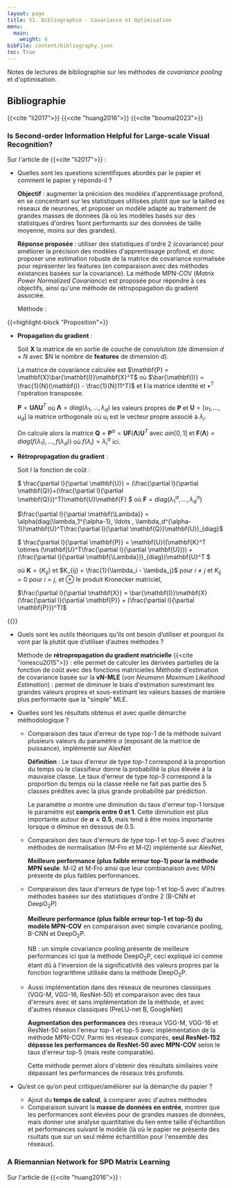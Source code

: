 ```yaml
---
layout: page
title: VI. Bibliographie - Covariance et Optimisation
menu:
  main:
    weight: 6
bibFile: content/bibliography.json
toc: True
---
```


Notes de lectures de bibliographie sur les méthodes de _covariance pooling_ et d'optimisation.

<!--more-->

## Bibliographie

{{<cite "li2017">}} {{<cite "huang2016">}} {{<cite "boumal2023">}} 

### Is Second-order Information Helpful for Large-scale Visual Recognition?

Sur l'article de {{<cite "li2017">}} :

* Quelles sont les questions scientifiques abordés par le papier et comment le papier y réponds-il ?

  **Objectif** : augmenter la précision des modèles d'apprentissage profond, en se concentrant sur les statistiques utilisées plutôt que sur la tailled es réseaux de neurones, et proposer un modèle adapté au traitement de grandes masses de données (là où les modèles basés sur des statistques d'ordres 1sont performants sur des données de taille moyenne, moins sur des grandes).

  **Réponse proposée** : utiliser des statistiques d'ordre 2 (covariance) pour améliorer la précision des modèles d'apprentissage profond, et donc proposer une estimation robuste de la matrice de covariance normalisée pour représenter les features (en comparaison avec des méthodes existances basées sur la covariance). La méthode MPN-COV (_Matrix Power Normalized Covariance_) est proposée pour répondre à ces objectifs, ainsi qu'une méthode de rétropopagation du gradient associée.

  Méthode :

{{<highlight-block "Proposition">}}
  
  * **Propagation du gradient** :
    
    Soit $\mathbf{X}$ la matrice de en sortie de couche de convolution (de dimension $d \times N$ avec $N le nombre de __features__ de dimension $d$).

    La matrice de covariance calculée est $\mathbf{P} = \mathbf{X}\bar{\mathbf{I}}\mathbf{X}^T$ où $\bar{\mathbf{I}} = \frac{1}{N}(\mathbf{I} - \frac{1}{N}11^T)$ et $\mathbf{I}$ la matrice identité et $\bullet^T$ l'opération transposée.

    $\mathbf{P} = \mathbf{U} \mathbf{\Lambda} \mathbf{U}^T$ où $\mathbf{\Lambda} = diag(\lambda_1, \ldots , \lambda_d)$ les valeurs propres de $\mathbf{P}$ et $\mathbf{U} = [u_1, \ldots , u_d]$ la matrice orthogonale où $u_i$ est le vecteur propre associé à $\lambda_i$.

    On calcule alors la matrice $\mathbf{Q} = \mathbf{P}^\alpha = \mathbf{U}\mathbf{F}(\mathbf{\Lambda})\mathbf{U}^T$ avec $\alpha in [0,1]$ et $\mathbf{F}(\mathbf{\Lambda})= diag(f(\lambda_1), \ldots ,f(\lambda_d))$ où $f(\lambda_i) = \lambda_i^\alpha$ ici.

  * **Rétropropagation du gradient** :

    Soit $l$ la fonction de coût :

    $ \frac{\partial l}{\partial \mathbf{U}} = (\frac{\partial l}{\partial \mathbf{Q}}+(\frac{\partial l}{\partial \mathbf{Q}})^T)\mathbf{U}\mathbf{F} $ où $\mathbf{F} = diag(\lambda_1^\alpha, \ldots , \lambda_d^\alpha)$

    $\frac{\partial l}{\partial \mathbf{\Lambda}} = \alpha(diag(\lambda_1^{\alpha-1}, \ldots , \lambda_d^{\alpha-1})\mathbf{U}^T\frac{\partial l}{\partial \mathbf{Q}}\mathbf{U})_{diag}$ 

    $ \frac{\partial l}{\partial \mathbf{P}} = \mathbf{U}((\mathbf{K}^T \otimes (\mathbf{U}^T\frac{\partial l}{\partial \mathbf{U}})) + (\frac{\partial l}{\partial \mathbf{\Lambda}})_{diag})\mathbf{U}^T $
    
    où $\mathbf{K} = \{K_{ij}\}$ et $K_{ij} = \frac{1}{\lambda_i - \lambda_j}$ pour $i \neq j$ et $K_{ij} = 0$ pour $i = j$, et $\otimes$ le produit Kronecker matriciel,

    $\frac{\partial l}{\partial \mathbf{X}} = \bar{\mathbf{I}}\mathbf{X}(\frac{\partial l}{\partial \mathbf{P}} + (\frac{\partial l}{\partial \mathbf{P}})^T)$
  
{{</highlight-block>}}


* Quels sont les outils théoriques qu’ils ont besoin d’utiliser et pourquoi ils vont par là plutôt que d’utiliser d’autres méthodes ?

  Méthode de **rétropropagation du gradient matricielle** {{<cite "ionescu2015">}} : elle permet de calculer les dérivées partielles de la fonction de coût avec des fonctions matricielles
  Méthode d'estimation de covariance basée sur la **vN-MLE** (_von Neumann Maximum Likelihood Estimation_) : permet de diminuer le biais d'estimation surestimant les grandes valeurs propres et sous-estimant les valeurs basses de manière plus performante que la "simple" MLE.



* Quelles sont les résultats obtenus et avec quelle démarche méthodologique ?

  * Comparaison des taux d'erreur de type top-1 de la méthode suivant plusieurs valeurs du paramètre $\alpha$ (exposant de la matrice de puissance), implémenté sur AlexNet
  
    **Définition** : Le taux d'erreur de type _top-1_ correspond à la proportion du temps où le classifieur donne la probabilité la plus élevée à la mauvaise classe. Le taux d'erreur de type _top-5_ correspond à la proportion du temps où la classe réelle ne fait pas partie des 5 classes prédites avec la plus grande probabilité par prédiction.

    Le paramètre $\alpha$ montre une diminution du taux d'erreur top-1 lorsque le paramètre est **compris entre 0 et 1**. Cette diminution est plus importante autour de **$\alpha = 0.5$**, mais tend à être moins importante lorsque $\alpha$ diminue en dessous de $0.5$.
  
  
  * Comparaison des taux d'erreurs de type top-1 et top-5 avec d'autres méthodes de normalisation (M-Fro et M-l2) implémenté sur AlexNet,
  
    **Meilleure performance (plus faible erreur top-1) pour la méthode MPN seule**. M-l2 et M-Fro ainsi que leur combianaison avec MPN présente de plus faibles performances.
  
  * Comparaison des taux d'erreurs de type top-1 et top-5 avec d'autres méthodes basées sur des statistiques d'ordre 2 (B-CNN et DeepO<sub>2</sub>P)

    **Meilleure performance (plus faible erreur top-1 et top-5) du modèle MPN-COV** en comparaison avec simple covariance pooling, B-CNN et DeepO<sub>2</sub>P. 
    
    NB : un simple covariance pooling présente de meilleure performances ici que la méthode DeepO<sub>2</sub>P, ceci expliqué ici comme étant dû à l'inversion de la significativité des valeurs propres par la fonction lograrithme utilisée dans la méthode DeepO<sub>2</sub>P.

  * Aussi implémentation dans des réseaux de neurones classiques (VGG-M, VGG-16, ResNet-50) et comparaison avec des taux d'erreurs avec et sans implémentation de la méthode, et avec d'autres réseaux classiques (PreLU-net B, GoogleNet)

    **Augmentation des performances** des réseaux VGG-M, VGG-16 et ResNet-50 selon l'erreur top-1 et top-5 avec implémentation de la méthode MPN-COV. Parmi les réseaux comparés, **seul ResNet-152 dépasse les performances de ResNet-50 avec MPN-COV** selon le taux d'erreur top-5 (mais reste comparable).

    Cette méthode permet alors d'obtenir des résultats similaires voire dépassant les performances de réseaux très profonds.

* Qu’est ce qu’on peut critiquer/améliorer sur la démarche du papier ?

  * Ajout du **temps de calcul**, à comparer avec d'autres méthodes
  * Comparaison suivant la **masse de données en entrée**, montrer que les performances sont élevées pour de grandes masses de données, mais donner une analyse quantitative du lien entre taille d'échantillon et performances suivant le modèle (là où le papier ne présente des rsultats que sur un seul même échantilllon pour l'ensemble des réseaux).


### A Riemannian Network for SPD Matrix Learning

Sur l'article de {{<cite "huang2016">}} :




